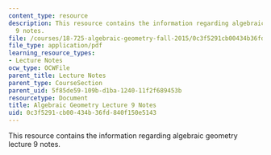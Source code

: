 ```yaml
---
content_type: resource
description: This resource contains the information regarding algebraic geometry lecture
  9 notes.
file: /courses/18-725-algebraic-geometry-fall-2015/0c3f5291cb00434b36fd840f150e5143_MIT18_725F15_lec09.pdf
file_type: application/pdf
learning_resource_types:
- Lecture Notes
ocw_type: OCWFile
parent_title: Lecture Notes
parent_type: CourseSection
parent_uid: 5f85de59-109b-d1ba-1240-11f2f689453b
resourcetype: Document
title: Algebraic Geometry Lecture 9 Notes
uid: 0c3f5291-cb00-434b-36fd-840f150e5143
---
```

This resource contains the information regarding algebraic geometry lecture 9 notes.

